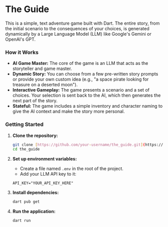 # The Guide

This is a simple, text adventure game built with Dart. The entire story, from the initial scenario to the consequences of your choices, is generated dynamically by a Large Language Model (LLM) like Google's Gemini or OpenAI's GPT.

### How it Works

* **AI Game Master:** The core of the game is an LLM that acts as the storyteller and game master.
* **Dynamic Story:** You can choose from a few pre-written story prompts or provide your own custom idea (e.g., "a space pirate looking for treasure on a deserted moon").
* **Interactive Gameplay:** The game presents a scenario and a set of choices. Your selection is sent back to the AI, which then generates the next part of the story.
* **Stateful:** The game includes a simple inventory and character naming to give the AI context and make the story more personal.


### Getting Started

1.  **Clone the repository:**
    ```bash
    git clone [https://github.com/your-username/the_guide.git](https://github.com/your-username/the_guide.git)
    cd the_guide
    ```

2.  **Set up environment variables:**
    * Create a file named `.env` in the root of the project.
    * Add your LLM API key to it:
    ```
    API_KEY="YOUR_API_KEY_HERE"
    ```

3.  **Install dependencies:**
    ```bash
    dart pub get
    ```

4.  **Run the application:**
    ```bash
    dart run
    ```
